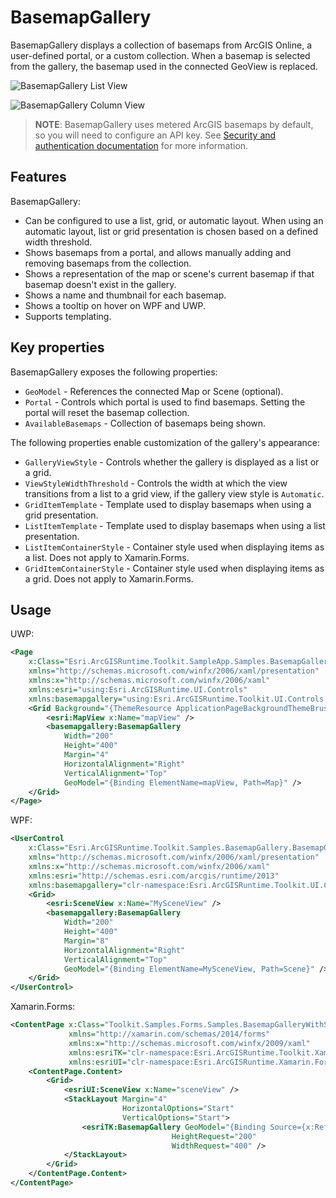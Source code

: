 # BasemapGallery

BasemapGallery displays a collection of basemaps from ArcGIS Online, a user-defined portal, or a custom collection. When a basemap is selected from the gallery, the basemap used in the connected GeoView is replaced.

![BasemapGallery List View](https://user-images.githubusercontent.com/29742178/124198151-f2dc6380-da84-11eb-8e78-4e705d14c33d.png)

![BasemapGallery Column View](https://user-images.githubusercontent.com/29742178/124198175-ff60bc00-da84-11eb-9a41-6b85a6ed89fd.png)

> **NOTE**: BasemapGallery uses metered ArcGIS basemaps by default, so you will need to configure an API key. See [Security and authentication documentation](https://developers.arcgis.com/documentation/mapping-apis-and-services/security/#api-keys) for more information.

## Features

BasemapGallery:

- Can be configured to use a list, grid, or automatic layout. When using an automatic layout, list or grid presentation is chosen based on a defined width threshold.
- Shows basemaps from a portal, and allows manually adding and removing basemaps from the collection.
- Shows a representation of the map or scene's current basemap if that basemap doesn't exist in the gallery.
- Shows a name and thumbnail for each basemap.
- Shows a tooltip on hover on WPF and UWP.
- Supports templating.

## Key properties

BasemapGallery exposes the following properties:

- `GeoModel` - References the connected Map or Scene (optional).
- `Portal` - Controls which portal is used to find basemaps. Setting the portal will reset the basemap collection.
- `AvailableBasemaps` - Collection of basemaps being shown.

The following properties enable customization of the gallery's appearance:

- `GalleryViewStyle` - Controls whether the gallery is displayed as a list or a grid.
- `ViewStyleWidthThreshold` - Controls the width at which the view transitions from a list to a grid view, if the gallery view style is `Automatic`.
- `GridItemTemplate` - Template used to display basemaps when using a grid presentation.
- `ListItemTemplate` - Template used to display basemaps when using a list presentation.
- `ListItemContainerStyle` - Container style used when displaying items as a list. Does not apply to Xamarin.Forms.
- `GridItemContainerStyle` - Container style used when displaying items as a grid. Does not apply to Xamarin.Forms.

## Usage

UWP:

```xml
<Page
    x:Class="Esri.ArcGISRuntime.Toolkit.SampleApp.Samples.BasemapGallery.BasemapGallerySample"
    xmlns="http://schemas.microsoft.com/winfx/2006/xaml/presentation"
    xmlns:x="http://schemas.microsoft.com/winfx/2006/xaml"
    xmlns:esri="using:Esri.ArcGISRuntime.UI.Controls"
    xmlns:basemapgallery="using:Esri.ArcGISRuntime.Toolkit.UI.Controls.BasemapGallery">
    <Grid Background="{ThemeResource ApplicationPageBackgroundThemeBrush}">
        <esri:MapView x:Name="mapView" />
        <basemapgallery:BasemapGallery
            Width="200"
            Height="400"
            Margin="4"
            HorizontalAlignment="Right"
            VerticalAlignment="Top"
            GeoModel="{Binding ElementName=mapView, Path=Map}" />
    </Grid>
</Page>
```

WPF:

```xml
<UserControl
    x:Class="Esri.ArcGISRuntime.Toolkit.Samples.BasemapGallery.BasemapGalleryWithSceneSample"
    xmlns="http://schemas.microsoft.com/winfx/2006/xaml/presentation"
    xmlns:x="http://schemas.microsoft.com/winfx/2006/xaml"
    xmlns:esri="http://schemas.esri.com/arcgis/runtime/2013"
    xmlns:basemapgallery="clr-namespace:Esri.ArcGISRuntime.Toolkit.UI.Controls.BasemapGallery;assembly=Esri.ArcGISRuntime.Toolkit">
    <Grid>
        <esri:SceneView x:Name="MySceneView" />
        <basemapgallery:BasemapGallery
            Width="200"
            Height="400"
            Margin="8"
            HorizontalAlignment="Right"
            VerticalAlignment="Top"
            GeoModel="{Binding ElementName=MySceneView, Path=Scene}" />
    </Grid>
</UserControl>
```

Xamarin.Forms:

```xml
<ContentPage x:Class="Toolkit.Samples.Forms.Samples.BasemapGalleryWithSceneSample"
             xmlns="http://xamarin.com/schemas/2014/forms"
             xmlns:x="http://schemas.microsoft.com/winfx/2009/xaml"
             xmlns:esriTK="clr-namespace:Esri.ArcGISRuntime.Toolkit.Xamarin.Forms;assembly=Esri.ArcGISRuntime.Toolkit.Xamarin.Forms"
             xmlns:esriUI="clr-namespace:Esri.ArcGISRuntime.Xamarin.Forms;assembly=Esri.ArcGISRuntime.Xamarin.Forms">
    <ContentPage.Content>
        <Grid>
            <esriUI:SceneView x:Name="sceneView" />
            <StackLayout Margin="4"
                         HorizontalOptions="Start"
                         VerticalOptions="Start">
                <esriTK:BasemapGallery GeoModel="{Binding Source={x:Reference sceneView}, Path=Scene}"
                                    HeightRequest="200"
                                    WidthRequest="400" />
            </StackLayout>
        </Grid>
    </ContentPage.Content>
</ContentPage>
```